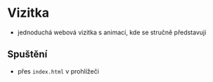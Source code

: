 # Vizitka

- jednoduchá webová vizitka s animací, kde se stručně představuji

## Spuštění

- přes `index.html` v prohlížeči
